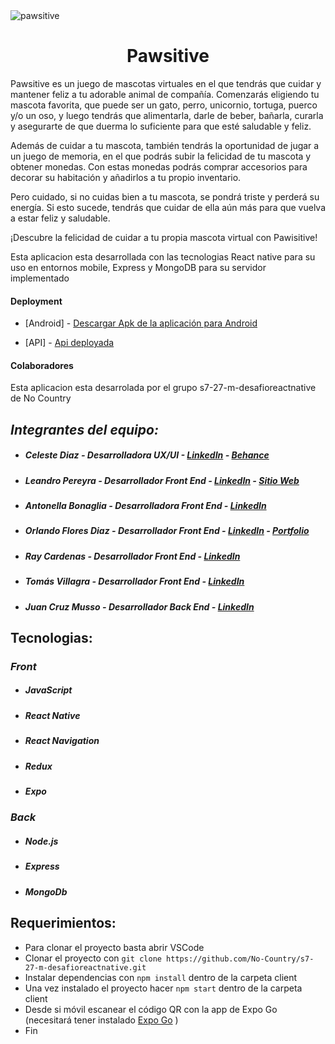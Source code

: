 

<img src='https://res.cloudinary.com/ddkurzft6/image/upload/v1681843052/pawsitive/logoparaleNAdro-01_utulfl.png' alt="pawsitive"/>
 <p align="center">
<h1 style="text-align: center;">Pawsitive</h1>
Pawsitive es un juego de mascotas virtuales en el que tendrás que cuidar y mantener feliz a tu adorable animal de compañía. Comenzarás eligiendo tu mascota favorita, que puede ser un gato, perro, unicornio, tortuga, puerco y/o un oso, y luego tendrás que alimentarla, darle de beber, bañarla, curarla y asegurarte de que duerma lo suficiente para que esté saludable y feliz.

Además de cuidar a tu mascota, también tendrás la oportunidad de jugar a un juego de memoria, en el que podrás subir la felicidad de tu mascota y obtener monedas. Con estas monedas podrás comprar accesorios para decorar su habitación y añadirlos a tu propio inventario.

Pero cuidado, si no cuidas bien a tu mascota, se pondrá triste y perderá su energía. Si esto sucede, tendrás que cuidar de ella aún más para que vuelva a estar feliz y saludable.

¡Descubre la felicidad de cuidar a tu propia mascota virtual con Pawisitive!
<p>


<p>Esta aplicacion esta desarrollada con las tecnologias React native para su uso en entornos mobile, Express y MongoDB para su servidor implementado</p>
<h4>Deployment</h4>

- [Android] - [Descargar Apk de la aplicación para Android]()

- [API] - [Api deployada](https://s7-27-m-desafioreactnative-production.up.railway.app)


<h4>Colaboradores</h4>
<p>Esta aplicacion esta desarrolada por el grupo <span>s7-27-m-desafioreactnative</span> de No Country</p>

## _Integrantes del equipo:_
* ##### Celeste Diaz - Desarrolladora UX/UI - [LinkedIn](https://www.linkedin.com/in/bluewesome/) - [Behance](https://www.behance.net/Bluewesome) #####
* ##### Leandro Pereyra - Desarrollador Front End - [LinkedIn](https://www.linkedin.com/in/leandro-pereyra/) - [Sitio Web](https://leandropereyra.ar) #####
* ##### Antonella Bonaglia - Desarrolladora Front End - [LinkedIn](https://www.linkedin.com/in/) #####
* ##### Orlando Flores Diaz - Desarrollador Front End - [LinkedIn](https://www.linkedin.com/in/orlando-flores365/) - [Portfolio](https://lalomax.github.io/My-portfolio/) #####
* ##### Ray Cardenas - Desarrollador Front End - [LinkedIn](https://www.linkedin.com/in/ray-kevin-cardenas-mayma-a59a341bb) #####
* ##### Tomás Villagra - Desarrollador Front End - [LinkedIn](https://www.linkedin.com/in/tomas-villagra-381a8a24b/) #####
* ##### Juan Cruz Musso - Desarrollador Back End - [LinkedIn](https://www.linkedin.com/in/) #####

## Tecnologias:
### _Front_
* ##### JavaScript #####
* ##### React Native #####
* ##### React Navigation #####
* ##### Redux #####
* ##### Expo #####

### _Back_
* ##### Node.js #####
* ##### Express #####
* ##### MongoDb #####

## Requerimientos:
* Para clonar el proyecto basta abrir VSCode
* Clonar el proyecto con `git clone https://github.com/No-Country/s7-27-m-desafioreactnative.git`
* Instalar dependencias con `npm install` dentro de la carpeta client
* Una vez instalado el proyecto hacer `npm start` dentro de la carpeta client
* Desde si móvil escanear el código QR con la app de Expo Go (necesitará tener instalado [Expo Go](https://expo.dev/) )
* Fin

